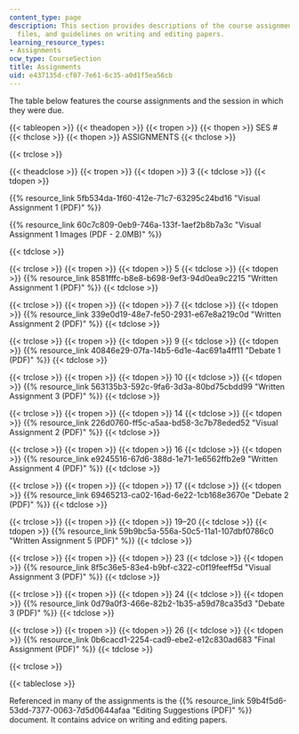 ```yaml
---
content_type: page
description: This section provides descriptions of the course assignments, supporting
  files, and guidelines on writing and editing papers.
learning_resource_types:
- Assignments
ocw_type: CourseSection
title: Assignments
uid: e437135d-cf87-7e61-6c35-a0d1f5ea56cb
---
```


The table below features the course assignments and the session in which they were due.

{{< tableopen >}}
{{< theadopen >}}
{{< tropen >}}
{{< thopen >}}
SES #
{{< thclose >}}
{{< thopen >}}
ASSIGNMENTS
{{< thclose >}}

{{< trclose >}}

{{< theadclose >}}
{{< tropen >}}
{{< tdopen >}}
3
{{< tdclose >}}
{{< tdopen >}}


{{% resource_link 5fb534da-1f60-412e-71c7-63295c24bd16 "Visual Assignment 1 (PDF)" %}}

{{% resource_link 60c7c809-0eb9-746a-133f-1aef2b8b7a3c "Visual Assignment 1 Images (PDF - 2.0MB)" %}}


{{< tdclose >}}

{{< trclose >}}
{{< tropen >}}
{{< tdopen >}}
5
{{< tdclose >}}
{{< tdopen >}}
{{% resource_link 8581fffc-b8e8-b698-9ef3-94d0ea9c2215 "Written Assignment 1 (PDF)" %}}
{{< tdclose >}}

{{< trclose >}}
{{< tropen >}}
{{< tdopen >}}
7
{{< tdclose >}}
{{< tdopen >}}
{{% resource_link 339e0d19-48e7-fe50-2931-e67e8a219c0d "Written Assignment 2 (PDF)" %}}
{{< tdclose >}}

{{< trclose >}}
{{< tropen >}}
{{< tdopen >}}
9
{{< tdclose >}}
{{< tdopen >}}
{{% resource_link 40846e29-07fa-14b5-6d1e-4ac691a4ff11 "Debate 1 (PDF)" %}}
{{< tdclose >}}

{{< trclose >}}
{{< tropen >}}
{{< tdopen >}}
10
{{< tdclose >}}
{{< tdopen >}}
{{% resource_link 563135b3-592c-9fa6-3d3a-80bd75cbdd99 "Written Assignment 3 (PDF)" %}}
{{< tdclose >}}

{{< trclose >}}
{{< tropen >}}
{{< tdopen >}}
14
{{< tdclose >}}
{{< tdopen >}}
{{% resource_link 226d0760-ff5c-a5aa-bd58-3c7b78eded52 "Visual Assignment 2 (PDF)" %}}
{{< tdclose >}}

{{< trclose >}}
{{< tropen >}}
{{< tdopen >}}
16
{{< tdclose >}}
{{< tdopen >}}
{{% resource_link e9245516-67d6-388d-1e71-1e6562ffb2e9 "Written Assignment 4 (PDF)" %}}
{{< tdclose >}}

{{< trclose >}}
{{< tropen >}}
{{< tdopen >}}
17
{{< tdclose >}}
{{< tdopen >}}
{{% resource_link 69465213-ca02-16ad-6e22-1cb168e3670e "Debate 2 (PDF)" %}}
{{< tdclose >}}

{{< trclose >}}
{{< tropen >}}
{{< tdopen >}}
19–20
{{< tdclose >}}
{{< tdopen >}}
{{% resource_link 59b9bc5a-556a-50c5-11a1-107dbf0786c0 "Written Assignment 5 (PDF)" %}}
{{< tdclose >}}

{{< trclose >}}
{{< tropen >}}
{{< tdopen >}}
23
{{< tdclose >}}
{{< tdopen >}}
{{% resource_link 8f5c36e5-83e4-b9bf-c322-c0f19feeff5d "Visual Assignment 3 (PDF)" %}}
{{< tdclose >}}

{{< trclose >}}
{{< tropen >}}
{{< tdopen >}}
24
{{< tdclose >}}
{{< tdopen >}}
{{% resource_link 0d79a0f3-466e-82b2-1b35-a59d78ca35d3 "Debate 3 (PDF)" %}}
{{< tdclose >}}

{{< trclose >}}
{{< tropen >}}
{{< tdopen >}}
26
{{< tdclose >}}
{{< tdopen >}}
{{% resource_link 0b6cacd1-2254-cad9-ebe2-e12c830ad683 "Final Assignment (PDF)" %}}
{{< tdclose >}}

{{< trclose >}}

{{< tableclose >}}

Referenced in many of the assignments is the {{% resource_link 59b4f5d6-53dd-7377-0063-7d5d0644afaa "Editing Suggestions (PDF)" %}} document. It contains advice on writing and editing papers.